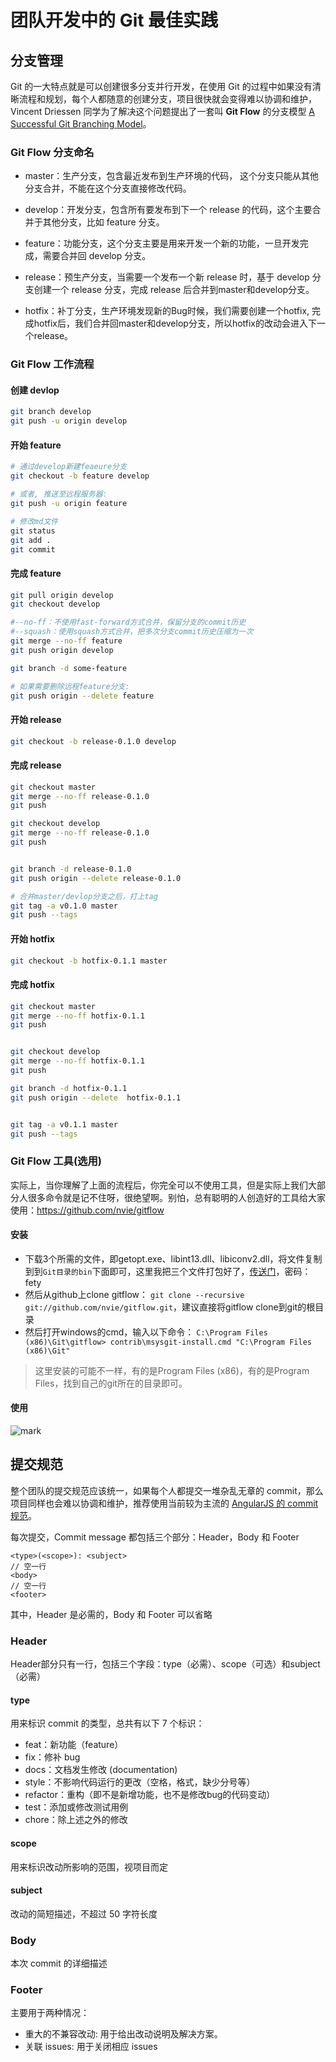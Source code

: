 

# 团队开发中的 Git 最佳实践

## 分支管理

Git 的一大特点就是可以创建很多分支并行开发，在使用 Git 的过程中如果没有清晰流程和规划，每个人都随意的创建分支，项目很快就会变得难以协调和维护，Vincent Driessen 同学为了解决这个问题提出了一套叫 **Git Flow** 的分支模型 [A Successful Git Branching Model](http://nvie.com/posts/a-successful-git-branching-model/)。

### Git Flow 分支命名

- master：生产分支，包含最近发布到生产环境的代码， 这个分支只能从其他分支合并，不能在这个分支直接修改代码。

- develop：开发分支，包含所有要发布到下一个 release 的代码，这个主要合并于其他分支，比如 feature 分支。

- feature：功能分支，这个分支主要是用来开发一个新的功能，一旦开发完成，需要合并回 develop 分支。
- release：预生产分支，当需要一个发布一个新 release 时，基于 develop 分支创建一个 release 分支，完成 release 后合并到master和develop分支。

- hotfix：补丁分支，生产环境发现新的Bug时候，我们需要创建一个hotfix, 完成hotfix后，我们合并回master和develop分支，所以hotfix的改动会进入下一个release。

### Git Flow 工作流程

#### 创建 devlop

```bash
git branch develop  
git push -u origin develop
```

#### 开始 feature

```bash
# 通过develop新建feaeure分支
git checkout -b feature develop

# 或者, 推送至远程服务器:
git push -u origin feature    

# 修改md文件   
git status
git add .
git commit    
```

#### 完成 feature

```bash
git pull origin develop
git checkout develop 

#--no-ff：不使用fast-forward方式合并，保留分支的commit历史
#--squash：使用squash方式合并，把多次分支commit历史压缩为一次
git merge --no-ff feature
git push origin develop

git branch -d some-feature

# 如果需要删除远程feature分支:
git push origin --delete feature   
```

#### 开始 release

```bash
git checkout -b release-0.1.0 develop
```

#### 完成 release

```bash
git checkout master
git merge --no-ff release-0.1.0
git push

git checkout develop
git merge --no-ff release-0.1.0
git push


git branch -d release-0.1.0
git push origin --delete release-0.1.0   

# 合并master/devlop分支之后，打上tag 
git tag -a v0.1.0 master
git push --tags
```

#### 开始 hotfix

```bash
git checkout -b hotfix-0.1.1 master  
```

#### 完成 hotfix

```bash
git checkout master
git merge --no-ff hotfix-0.1.1
git push


git checkout develop
git merge --no-ff hotfix-0.1.1
git push

git branch -d hotfix-0.1.1
git push origin --delete  hotfix-0.1.1 


git tag -a v0.1.1 master
git push --tags
```

### Git Flow 工具(选用)

实际上，当你理解了上面的流程后，你完全可以不使用工具，但是实际上我们大部分人很多命令就是记不住呀，很绝望啊。别怕，总有聪明的人创造好的工具给大家使用：https://github.com/nvie/gitflow

#### 安装

- 下载3个所需的文件，即getopt.exe、libint13.dll、libiconv2.dll，将文件复制到到`Git目录的bin`下面即可，这里我把三个文件打包好了，[传送门](https://pan.baidu.com/s/1pEIFy78_KKd3z83VX_OhDA )，密码：fety 
- 然后从github上clone gitflow：
   `git clone --recursive git://github.com/nvie/gitflow.git`，建议直接将gitflow clone到git的根目录
- 然后打开windows的cmd，输入以下命令：
   `C:\Program Files (x86)\Git\gitflow> contrib\msysgit-install.cmd "C:\Program Files (x86)\Git"`

> 这里安装的可能不一样，有的是Program Files (x86)，有的是Program Files，找到自己的git所在的目录即可。

#### 使用

![mark](http://gongyz.oss-cn-shenzhen.aliyuncs.com/blog/20200104/142330233.png)

## 提交规范

整个团队的提交规范应该统一，如果每个人都提交一堆杂乱无章的 commit，那么项目同样也会难以协调和维护，推荐使用当前较为主流的 [AngularJS 的 commit 规范](https://gist.github.com/stephenparish/9941e89d80e2bc58a153)。

每次提交，Commit message 都包括三个部分：Header，Body 和 Footer

```
<type>(<scope>): <subject>
// 空一行
<body>
// 空一行
<footer>
```

其中，Header 是必需的，Body 和 Footer 可以省略

### Header

Header部分只有一行，包括三个字段：type（必需）、scope（可选）和subject（必需）

#### type

用来标识 commit 的类型，总共有以下 7 个标识：

- feat：新功能（feature）
- fix：修补 bug
- docs：文档发生修改 (documentation)
- style：不影响代码运行的更改（空格，格式，缺少分号等）
- refactor：重构（即不是新增功能，也不是修改bug的代码变动）
- test：添加或修改测试用例
- chore：除上述之外的修改

#### scope

用来标识改动所影响的范围，视项目而定

#### subject

改动的简短描述，不超过 50 字符长度

### Body

本次 commit 的详细描述

### Footer

主要用于两种情况：

- 重大的不兼容改动: 用于给出改动说明及解决方案。
- 关联 issues: 用于关闭相应 issues